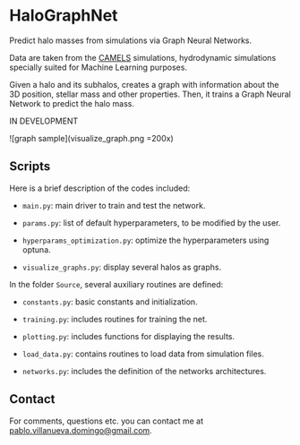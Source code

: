 # HaloGraphNet

Predict halo masses from simulations via Graph Neural Networks.

Data are taken from the [CAMELS](https://camels.readthedocs.io/en/latest/index.html) simulations, hydrodynamic simulations specially suited for Machine Learning purposes.

Given a halo and its subhalos, creates a graph with information about the 3D position, stellar mass and other properties. Then, it trains a Graph Neural Network to predict the halo mass.


IN DEVELOPMENT

![graph sample](visualize_graph.png =200x)

## Scripts

Here is a brief description of the codes included:

- `main.py`: main driver to train and test the network.

- `params.py`: list of default hyperparameters, to be modified by the user.

- `hyperparams_optimization.py`: optimize the hyperparameters using optuna.

- `visualize_graphs.py`: display several halos as graphs.

In the folder `Source`, several auxiliary routines are defined:

* `constants.py`: basic constants and initialization.

* `training.py`: includes routines for training the net.

* `plotting.py`: includes functions for displaying the results.

* `load_data.py`: contains routines to load data from simulation files.

* `networks.py`: includes the definition of the networks architectures.


## Contact

For comments, questions etc. you can contact me at <pablo.villanueva.domingo@gmail.com>.
